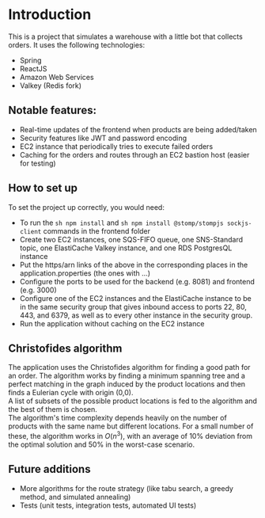 # Introduction
This is a project that simulates a warehouse with a little bot that collects orders. 
It uses the following technologies:
- Spring
- ReactJS
- Amazon Web Services
- Valkey (Redis fork)
## Notable features:
- Real-time updates of the frontend when products are being added/taken
- Security features like JWT and password encoding
- EC2 instance that periodically tries to execute failed orders
- Caching for the orders and routes through an EC2 bastion host (easier for testing)
## How to set up
To set the project up correctly, you would need:
- To run the ```sh npm install``` and ```sh npm install @stomp/stompjs sockjs-client``` commands in the frontend folder
- Create two EC2 instances, one SQS-FIFO queue, one SNS-Standard topic, one ElastiCache Valkey instance, and one RDS PostgresQL instance
- Put the https/arn links of the above in the corresponding places in the application.properties (the ones with ...)
- Configure the ports to be used for the backend (e.g. 8081) and frontend (e.g. 3000)
- Configure one of the EC2 instances and the ElastiCache instance to be in the same security group that gives inbound access to ports 22, 80, 443, and 6379, as well as to every other instance in the security group.
- Run the application without caching on the EC2 instance
## Christofides algorithm
The application uses the Christofides algorithm for finding a good path for an order. The algorithm works by finding a minimum spanning tree and a perfect matching in the graph induced by the product locations and then finds a Eulerian cycle with origin (0,0).  
A list of subsets of the possible product locations is fed to the algorithm and the best of them is chosen.  
The algorithm's time complexity depends heavily on the number of products with the same name but different locations. For a small number of these, the algorithm works in $O(n^3)$, with an average of 10% deviation from the optimal solution and 50% in the worst-case scenario. 
## Future additions
- More algorithms for the route strategy (like tabu search, a greedy method, and simulated annealing)
- Tests (unit tests, integration tests, automated UI tests)
